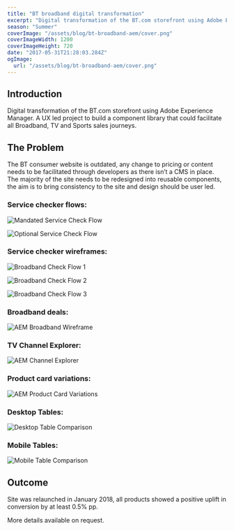 ```yaml
---
title: "BT broadband digital transformation"
excerpt: "Digital transformation of the BT.com storefront using Adobe Experience Manager. A UX led project to build a component library that could facilitate all Broadband, TV and Sports sales journeys."
season: "Summer"
coverImage: "/assets/blog/bt-broadband-aem/cover.png"
coverImageWidth: 1200
coverImageHeight: 720
date: "2017-05-31T21:28:03.284Z"
ogImage:
  url: "/assets/blog/bt-broadband-aem/cover.png"
---
```


## Introduction

Digital transformation of the BT.com storefront using Adobe Experience Manager. A UX led project to build a component library that could facilitate all Broadband, TV and Sports sales journeys.

## The Problem

The BT consumer website is outdated, any change to pricing or content needs to be facilitated through developers as there isn’t a CMS in place. The majority of the site needs to be redesigned into reusable components, the aim is to bring consistency to the site and design should be user led.

### Service checker flows:

![Mandated Service Check Flow](/assets/blog/bt-broadband-aem/Mandated-Service-Check-Flow.jpg|1200|758|double)

![Optional Service Check Flow](/assets/blog/bt-broadband-aem/Optional-Service-Check-Flow.jpg|1200|758|double)

### Service checker wireframes:

![Broadband Check Flow 1](/assets/blog/bt-broadband-aem/AEM-Broadband-Service-Check-1.jpg|1200|1476|triple)

![Broadband Check Flow 2](/assets/blog/bt-broadband-aem/AEM-Broadband-Service-Check-2.jpg|1200|1476|triple)

![Broadband Check Flow 3](/assets/blog/bt-broadband-aem/AEM-Broadband-Service-Check-3.jpg|1200|1476|triple)

### Broadband deals:

![AEM Broadband Wireframe](/assets/blog/bt-broadband-aem/AEM-Broadband-Wireframe.jpg|1200|1851|single)

### TV Channel Explorer:

![AEM Channel Explorer](/assets/blog/bt-broadband-aem/AEM-Channel-Explorer.jpg|1200|766|single)

### Product card variations:

![AEM Product Card Variations](/assets/blog/bt-broadband-aem/AEM-Product-Card-Variations.jpg|1200|2173|single)

### Desktop Tables:

![Desktop Table Comparison](/assets/blog/bt-broadband-aem/desktop-Table-Comparison.jpg|1200|954|single)

### Mobile Tables:

![Mobile Table Comparison](/assets/blog/bt-broadband-aem/Mobile-Table-Comparison.jpg|1200|1996|single)

## Outcome

Site was relaunched in January 2018, all products showed a positive uplift in conversion by at least 0.5% pp.

More details available on request.
